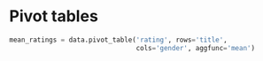 # Pivot tables
```python
mean_ratings = data.pivot_table('rating', rows='title',
                                cols='gender', aggfunc='mean')
```
